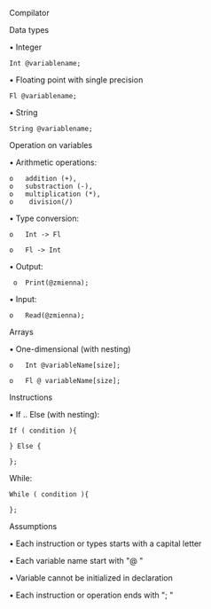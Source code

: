 Compilator


Data types

  •	Integer
  
    Int @variablename;

  •	Floating point with single precision 
  
    Fl @variablename;

  •	String 
  
    String @variablename;

Operation on variables

 •	Arithmetic operations: 

    o	addition (+), 
    o	substraction (-), 
    o	multiplication (*),
    o	 division(/)
 •	Type conversion:
 
    o	Int -> Fl
   
    o	Fl -> Int
   
 •	Output:
 
     o	Print(@zmienna);
   
 •	Input:
 
    o	Read(@zmienna);
  
Arrays

 •	One-dimensional (with nesting)
 
    o	Int @variableName[size];
    
    o	Fl @ variableName[size];
Instructions

   •	If .. Else (with  nesting):
   
    If ( condition ){

    } Else {
    
    };
 While:
 
    While ( condition ){

    };

Assumptions

•	Each instruction or types starts with a capital letter

•	Each variable name  start with "@ "

•	Variable cannot be initialized in declaration

•	Each instruction or operation ends with "; "




